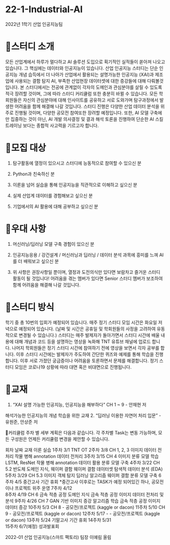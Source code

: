 # 22-1-Industrial-AI
2022년 1학기 산업 인공지능팀

# 🔔스터디 소개
모든 산업계에서 하루가 멀다하고 AI 솔루션 도입으로 획기적인 실적들이 쏟아져 나오고 있습니다. 그 핵심에는 데이터와 인공지능이 있습니다. 산업 인공지능 스터디는 단순 인공지능 개념 습득에서 더 나아가 산업에서 활용되는 설명가능한 인공지능 (XAI)과 제조업에 사용되는 결함 탐지 AI, 부족한 산업현장 데이터셋에 대한 증강들에 대해 다뤄볼것입니다. 
본 스터디에서는 전공에 관계없이 각자의 도메인과 관심분야를 살릴 수 있도록 적극 장려할 것이며, 그에 따라 스터디 커리큘럼 또한 충분히 바뀔 수 있습니다. 모든 학회원들은 자신의 관심분야에 대해 인사이트를 공유하고 서로 도와가며 탐구과정에서 발생한 어려움을 함께 해결해 나갈 것입니다.
스터디 진행은 다양한 산업 데이터 분석을 위주로 진행될 것이며, 다양한 공모전 참여또한 장려할 예정입니다. 또한, AI 모델 구축에만 집중하는 것이 아닌, AI 개발 의사결정 및 결과 해석 토론을 진행하여 단순한 AI 스킬 트레이닝 보다는 종합적 사고력을 기르고자 합니다. 


# 🔔모집 대상
1. 탐구활동에 열정이 있으시고 스터디에 능동적으로 참여할 수 있으신 분

2. Python과 친숙하신 분

3. 이론을 넘어 실습을 통해 인공지능을 직관적으로 이해하고 싶으신 분

4. 실제 산업계 데이터를 경험해보고 싶으신 분

5. 기업에서의 AI 활용에 대해 공부하고 싶으신 분



# 🔔우대 사항
1. 머신러닝/딥러닝 모델 구축 경험이 있으신 분

2. 인공지능응용 / 강건설계 / 머신러닝과 딥러닝 / 데이터 분석 과목에 흥미를 느껴 AI를 더 배워보고 싶으신 분

3. 위 사항은 권장사항일 뿐이며, 열정과 도전의식만 있다면 보람차고 즐거운 스터디 활동이 될 것입니다! 어려움을 겪는 멤버가 있다면 Senior 스터디 멤버가 보조하여 함께 어려움을 해결해 나갈 것입니다.



# 🔔스터디 방식
학기 중 총 10번의 입회가 예정되어 있습니다. 매주 정기 스터디 모임 시간은 화요일 저녁으로 예정되어 있습니다. (날짜 및 시간은 공휴일 및 학회원들의 사정을 고려하여 유동적으로 변경될 수 있습니다.)
스터디는 매주 발제자가 돌아가면서 스터디 시간에 배울 내용에 대해 개념과 코드 등을 설명하는 영상을 녹화해 TNT 유튜브 채널에 업로드 합니다. 나머지 학회원들은 정기 스터디 시간에 참여하기 전에 영상을 보면서 각자 공부를 합니다. 이후 스터디 시간에는 발제자가 주도하여 간단한 퀴즈와 예제를 통해 학습을 진행합니다. 이후 서로 가졌던 궁금증이나 어려움을 토론하면서 문제를 해결합니다.
정기 스터디 모임은 코로나19 상황에 따라 대면 혹은 비대면으로 진행됩니다.


# 🔔교재
1. “XAI 설명 가능한 인공지능, 인공지능을 해부하다” CH 1 ~ 9 - 안재현 저

해석가능한 인공지능의 개념 학습을 위한 교재
2. “딥러닝 이용한 자연어 처리 입문” - 유원준, 안상준 저


🔔커리큘럼
주차 별 세부 계획은 다음과 같습니다. 각 주차별 Task는 변동 가능하며, 모든 구성원은 언제든 커리큘럼 변경을 제안할 수 있습니다.

회차	날짜	교재	이론	실습
1주차	3/1	TNT OT
2주차	3/8	CH 1, 2, 3	이미지 데이터 전처리	작물 병해 annotation 데이터 전처리 
3주차	3/15	CH 4	이미지 분류 모델 학습 LSTM, ResNet	작물 병해 annotation 데이터 활용 분류 모델 구축
4주차	3/22	CH 5.2	반도체 도메인 지식, 웨이퍼 결함	웨이퍼 결함 데이터셋 탐색적 데이터 분석 (EDA)
5주차	3/29	CH 5.3	이미지 객체 탐지 딥러닝 알고리즘 	웨이퍼 결함 분류 모델 구축
6주차	4/5	중간고사 기간 휴회
*중간고사 이후로는 TASK가 예정 되어있긴 하나, 공모전이나 프로젝트 위주 운영
7주차	4/12	
8주차	4/19	CH 6	금속 적층 공정 도메인 지식	금속 적층 공정 이미지 데이터 전처리 및 분석
9주차	4/26	CH 7	GAN 기반 이미지 증강 알고리즘 학습	금속 적층 공정 이미지 데이터 증강
10주차	5/3	CH 8	-	공모전/프로젝트 (kaggle or dacon)
11주차	5/10	CH 9	-	공모전/프로젝트 (kaggle or dacon)
12주차	5/17	-	-	공모전/프로젝트 (kaggle or dacon)
13주차	5/24	기말고사 기간 휴회
14주차	5/31	
15주차	6/7(예정)	성과발표회



2022-01 산업 인공지능(스마트 팩토리) 팀장 이예림 올림

